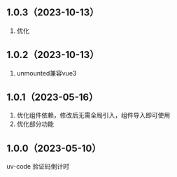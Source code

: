 ## 1.0.3（2023-10-13）
1. 优化
## 1.0.2（2023-10-13）
1. unmounted兼容vue3
## 1.0.1（2023-05-16）
1. 优化组件依赖，修改后无需全局引入，组件导入即可使用
2. 优化部分功能
## 1.0.0（2023-05-10）
uv-code 验证码倒计时
